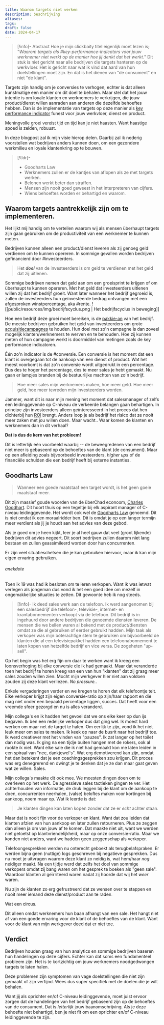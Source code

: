 ```yaml
---
title: Waarom targets niet werken
description: beschrijving
aliases: 
tags: 
draft: false
date: 2024-04-17
---
```

> [!info]- Abstract 
> Hoe je mijn clickbaity titel eigenlijk moet lezen is; "*Waarom targets als #key-performance-indicators voor jouw werknemer niet werkt op de manier hoe jij denkt dat het werkt.*" Dit stuk is niet gericht naar alle bedrijven die targets hanteren op de werkvloer. Het is gericht naar wat ik vind dat aard van hun doelstellingen moet zijn. En dat is het dienen van "de consument" en niet "de klant".

Targets zijn handig om je conversies te verhogen, echter is dat alleen kunstmatige een manier om dit doel te behalen. Maar stel dat het jouw intentie is om loyale klanten en werknemers te verkrijgen, die jouw product/dienst willen aanraden aan anderen die dezelfde behoeftes hebben. Dan is de implementatie van targets op deze manier als <a href="https://www.marketingtermen.nl/begrip/key-performance-indicator" title="Definitie: Key Performance Indicator" alt="Definitie: Key Perfomance Indicator" target="_blank">key performance indicator</a> funest voor jouw werkvloer, dienst en product.

Meningvolle groei vereist tijd en tijd kan je niet haasten. Want haastige spoed is zelden, robuust.

In deze blogpost zal ik mijn visie hierop delen. Daarbij zal ik nederig voorstellen wat bedrijven anders kunnen doen, om een gezondere werkmilieu en loyale klantenkring op te bouwen. 

> [!tldr]-
> - Goodharts Law
> - Werknemers zullen er de kantjes van aflopen als ze met targets werken.
> - Belonen werkt beter dan straffen.
> - Mensen zijn nooit goed geweest in het interpreteren van cijfers.
> - Wiens behoeftes worden er behartigd en waarom.

## Waarom targets aantrekkelijk zijn om te implementeren.
Het lijkt mij handig om te vertellen waarom wij als mensen überhaupt targets zijn gaan gebruiken om de productiviteit van een werknemer te kunnen meten. 

Bedrijven kunnen alleen een product/dienst leveren als zij genoeg geld verdienen om te kunnen opereren. In sommige gevallen worden bedrijven gefinancierd door #investeerders. 

> Het ***doel*** van de investeerders is om geld te verdienen met het geld dat zij uitlenen. 

Sommige bedrijven nemen dat geld aan om een groeisprint te krijgen of om überhaupt te kunnen opereren. Met het geld dat investeerders uitlenen willen zij dat het bedrijf groeit. Want later wanneer het bedrijf gegroeid is, zullen de investeerders hun geïnvesteerde bedrag ontvangen met een afgesproken winstpercentage, aka #rente. 
![[public/resources/img/bedrijfscyclus.png | Het bedrijfscyclus in beweging]]

Hoe een bedrijf deze groei moet bereiken, is de <a href="https://nl.wikipedia.org/wiki/Pakkie-an" title="Een kleine funfact" alt="Een kleine funfact" target="_blank">pakkie-an</a> van het bedrijf. De meeste bedrijven gebruiken het geld van investeerders om grote <a href="https://www.marketingtermen.nl/begrip/acquisitie" title="Definitie: acquisitie" alt="Definitie: acquisitie" target="_blank">acquisitiecampagnes</a> te houden. Hun doel met zo'n campagne is dan zoveel mogelijk klanten/werknemers te werven en te behouden. Hoe zij kunnen meten of hun campagne werkt is doormiddel van metingen zoals de key performance indicatoren.

Één zo'n indicator is de #conversie. Een conversie is het moment dat een klant is overgegaan tot de aankoop van een dienst of product. Wat het meest voorkomt is dat zo'n conversie wordt uitgedrukt in een percentage. Dus des te hoger het percentage, des te meer sales je hebt gemaakt. Nu gaan er lampjes branden bij de bestuurlijke machten van zo'n bedrijf. 

>Hoe meer sales mijn werknemers maken, hoe meer geld. Hoe meer geld, hoe meer tevreden mijn investeerders worden.

Jammer, want dit is naar mijn mening het moment dat salesmanager of zelfs een leidinggevende op C-niveau de verkeerde belangen gaan behartigen. In principe zijn investeerders alleen geïnteresseerd in het proces dat hen dichterbij hun <a href="https://nl.wikipedia.org/wiki/Return_on_investment" title="definitie: Return on Investment" target="_blank">ROI</a> brengt. Anders loop je als bedrijf het risico dat ze nooit meer zaken met jou willen doen. Maar wacht.. Waar komen de klanten en werknemers dan in dit verhaal? 

**Dat is dus de kern van het probleem!**

Dit is letterlijk één voorbeeld waarbij -- de beweegredenen van een bedrijf niet meer is gebaseerd op de behoeftes van de klant (de consument). Maar op een afleiding zoals bijvoorbeeld investeerders, *higher ups* of de financiële schulden die een bedrijf heeft bij externe instanties.

## Goodharts Law

>Wanneer een goede maatstaaf een target wordt, is het geen goeie maatstaaf meer.

Dit zijn massief goude woorden van de überChad econoom, <a href="https://en.wikipedia.org/wiki/Charles_Goodhart" title="Wikipagina over Charles Goodhart" alt="Wikipagina over Charles Goodhart" target="_blank">Charles Goodhart</a>. Dit hoort thuis op een tegeltje bij elk aspirant manager of C-niveau leidinggevende. Het wordt ook wel de <a href="https://en.wikipedia.org/wiki/Goodhart%27s_law" target="_blank" title="Wikipagina over Goodharts Law (Engels)">Goodharts Law</a> genoemd. Dit is niet omdat ik een moraalridder ben. Dit is omdat je op een langer termijn meer verdient als jij je houdt aan het advies van deze gebod.

Als je goed om je heen kijkt, leer je al heel gauw dat veel (groot lijkende) bedrijven dit advies negeert. Dit soort bedrijven zullen daarom niet lang bestaan en zullen geassimileerd worden door hun concurrenten. 

Er zijn veel situatieschetsen die je kan gebruiken hiervoor, maar ik kan mijn eigen ervaring gebruiken. 

###### anekdote

Toen ik 19 was had ik besloten om te leren verkopen. Want ik was ietwat verlegen als jongeman dus vond ik het een goed idee om mezelf in ongemakkelijke situaties te zetten. Dit gewoonte heb ik nog steeds. 

> [!info]- Ik deed sales werk aan de telefoon.
> Ik werd aangenomen bij een salesbedrijf die telefoon-, televisie-, internet- en krantabonnementen verkoopt via de telefoon. Dit bedrijf is in ingehuurd door andere bedrijven die genoemde diensten leveren. De mensen die we bellen waren al bekend met de product/diensten omdat ze die al gebruiken of eerder gebruikt hadden. Mijn taak als verkoper was mijn boterachtige stem te gebruiken om bijvoorbeeld de klanten die al een televisiepakket hadden een telefoonabonnement te laten kopen van hetzelfde bedrijf en vice versa. De zogeheten "up-sell".

Op het begin was het erg fijn om daar te werken want ik kreeg een loonsverhoging bij elke conversie die ik had gemaakt. Maar dat veranderde toen het bedrijf te horen kreeg van een van hun "klanten" dat zij graag meer sales zouden willen zien. Mocht mijn werkgever hier niet aan voldoen zouden zij deze klant verliezen. *No pressure..*

Enkele vergaderingen verder en we kregen te horen dat elk telefoontje telt. Elke verkoper krijgt zijn eigen conversie-ratio op zijn/haar rapport en die mag niet onder een bepaald percentage liggen, succes. Dat heeft voor een vreemde sfeer gezorgd en nu is alles veranderd.

Mijn collega's en ik hadden het gevoel dat we ons elke keer op dun ijs begaven. Ik ben een redelijke verkoper dus dat ging wel. Ik moest hard werken om maar net de target te halen. Om eerlijk te zijn, vond ik het niet leuk meer om sales te maken. Ik keek op naar de busrit naar het bedrijf toe. Ik werd creatiever met het vinden van "pauzes". Ik zat langer op het toilet dan nodig was. Ik ging na een tijdje buiten hangen met de rokers, ook al rookte ik niet. Want elke sale die ik niet had gemaakt kon me laten leiden in een spiraal van "nee, dankjewel's". Wat erg demotiverend kan zijn, omdat het dan betekent dat je een coachingsgesprekken zou krijgen. Dit proces was erg denegrerend en dwingt je te denken dat je ze dan maar gaat geven wat ze willen. Sales.

Mijn collega's maakte dit ook mee. We moesten dingen doen om te overleven op het werk. De agressieve sales tactieken gingen te ver. Het achterhouden van informatie, de druk leggen bij de klant om de aankoop te doen, concurrenten neerhalen, (valse) beloftes maken voor kortingen bij aankoop, noem maar op. Wat ik leerde is dat:

> Je klanten dingen kan laten kopen zonder dat ze er *echt* achter staan. 
 
Maar dat is nooit fijn voor de verkoper en klant. Want dat zou leiden dat klanten afzien van hun aankoop en later zullen retourneren. Plus ze zeggen dan alleen ja om van jouw af te komen. Dat maakte niet uit, want we werden niet getoetst op klantvriendelijkheid, maar op onze conversie-ratio. Maar we konden niet anders, want we hadden geen zeggenschap als verkoper.

Telefoongesprekken werden nu onterecht geboekt als terugbelafspraken. Er werden bijna geen (nuttige) logs geschreven bij negatieve gesprekken. Dus nu moet je uitvragen waarom deze klant zo neidig is, wat hem/haar *nog* neidiger maakt. Na een tijdje werd dat zelfs het doel van sommige verkopers omdat zij bang waren om het gesprek te boeken als "geen sale". Waardoor klanten al geïrriteerd waren nadat zij hoorde dat wij het *weer* waren. 

Nu zijn de klanten zo erg gefrustreerd dat ze wensen over te stappen en nooit meer iemand deze dienst/product aan te raden. 

Wat een circus. 

Dit alleen omdat werknemers hun baan afhangt van een sale. Het hangt niet af van een goede ervaring voor de klant of de behoeftes van de klant. Want voor de klant van mijn werkgever deed dat er niet toe.

## Verdict

Bedrijven houden graag van hun analytics en sommige bedrijven baseren hun handelingen op deze cijfers. Echter kan dat soms een fundamenteel probleem zijn. Het is te kortzichtig om jouw werknemers noodgedwongen targets te laten halen. 

Deze problemen zijn symptomen van vage doelstellingen die niet zijn gemaakt of zijn verfijnd. Wees dus super specifiek met de doelen die je wilt behalen.

Want jij als oprichter en/of C-niveau leidinggevende, moet juist ervoor zorgen dat de handelingen van het bedrijf gebaseerd zijn op de behoeftes van de consument. Dat is *letterlijk* jouw baanomschrijving. Als je deze behoefte niet behartigd, ben je niet fit om een oprichter en/of C-niveau leidinggevende te zijn.
